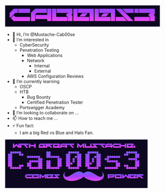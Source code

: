 ![Cab00se_Banner](https://github.com/Mustache-Cab00se/Mustache-Cab00se/blob/main/Mustche-Cab00se-Banner.png)

- 👋 Hi, I’m @Mustache-Cab00se
- 👀 I’m interested in
  - CyberSecurity
  - Penetration Testing
    - Web Applications
    - Network
      - Internal
      - External
    - AWS Configuration Reviews
- 🌱 I’m currently learning
  - OSCP
  - HTB
    - Bug Bounty
    - Certified Penetration Tester
  - Portswigger Academy
- 💞️ I’m looking to collaborate on ...
- 📫 How to reach me ...
- ⚡ Fun fact:
  - I am a big Red vs Blue and Halo Fan.

![Mustache-Cab00se](https://github.com/Mustache-Cab00se/Mustache-Cab00se/blob/main/Mustche-Cab00se.png)
<!---
Mustache-Cab00se/Mustache-Cab00se is a ✨ special ✨ repository because its `README.md` (this file) appears on your GitHub profile.
You can click the Preview link to take a look at your changes.
--->
